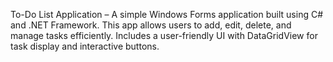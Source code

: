 To-Do List Application – A simple Windows Forms application built using C# and .NET Framework. This app allows users to add, edit, delete, and manage tasks efficiently. Includes a user-friendly UI with DataGridView for task display and interactive buttons.
